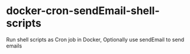 # docker-cron-sendEmail-shell-scripts
Run shell scripts as Cron job in Docker, Optionally use sendEmail to send emails
